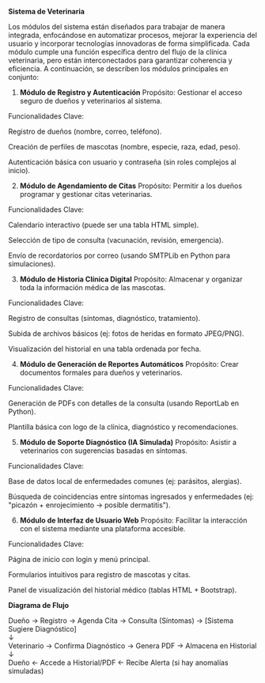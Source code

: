 **Sistema de Veterinaria**

Los módulos del sistema están diseñados para trabajar de manera integrada, enfocándose en automatizar procesos, mejorar la experiencia del usuario y incorporar tecnologías innovadoras de forma simplificada. Cada módulo cumple una función específica dentro del flujo de la clínica veterinaria, pero están interconectados para garantizar coherencia y eficiencia. A continuación, se describen los módulos principales en conjunto:
1. **Módulo de Registro y Autenticación**
Propósito: Gestionar el acceso seguro de dueños y veterinarios al sistema.

Funcionalidades Clave:

Registro de dueños (nombre, correo, teléfono).

Creación de perfiles de mascotas (nombre, especie, raza, edad, peso).

Autenticación básica con usuario y contraseña (sin roles complejos al inicio).

2. **Módulo de Agendamiento de Citas**
Propósito: Permitir a los dueños programar y gestionar citas veterinarias.

Funcionalidades Clave:

Calendario interactivo (puede ser una tabla HTML simple).

Selección de tipo de consulta (vacunación, revisión, emergencia).

Envío de recordatorios por correo (usando SMTPLib en Python para simulaciones).

3. **Módulo de Historia Clínica Digital**
Propósito: Almacenar y organizar toda la información médica de las mascotas.

Funcionalidades Clave:

Registro de consultas (síntomas, diagnóstico, tratamiento).

Subida de archivos básicos (ej: fotos de heridas en formato JPEG/PNG).

Visualización del historial en una tabla ordenada por fecha.

4. **Módulo de Generación de Reportes Automáticos**
Propósito: Crear documentos formales para dueños y veterinarios.

Funcionalidades Clave:

Generación de PDFs con detalles de la consulta (usando ReportLab en Python).

Plantilla básica con logo de la clínica, diagnóstico y recomendaciones.

5. **Módulo de Soporte Diagnóstico (IA Simulada)**
Propósito: Asistir a veterinarios con sugerencias basadas en síntomas.

Funcionalidades Clave:

Base de datos local de enfermedades comunes (ej: parásitos, alergias).

Búsqueda de coincidencias entre síntomas ingresados y enfermedades (ej: "picazón + enrojecimiento → posible dermatitis").

6. **Módulo de Interfaz de Usuario Web**
Propósito: Facilitar la interacción con el sistema mediante una plataforma accesible.

Funcionalidades Clave:

Página de inicio con login y menú principal.

Formularios intuitivos para registro de mascotas y citas.

Panel de visualización del historial médico (tablas HTML + Bootstrap).


**Diagrama de Flujo**


Dueño → Registro → Agenda Cita → Consulta (Síntomas) → [Sistema Sugiere Diagnóstico]  
↓  
Veterinario → Confirma Diagnóstico → Genera PDF → Almacena en Historial  
↓  
Dueño ← Accede a Historial/PDF ← Recibe Alerta (si hay anomalías simuladas)
